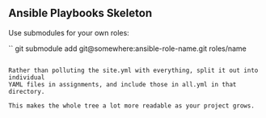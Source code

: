 Ansible Playbooks Skeleton
--------------------------
Use submodules for your own roles:

``
git submodule add git@somewhere:ansible-role-name.git roles/name
```

Rather than polluting the site.yml with everything, split it out into individual
YAML files in assignments, and include those in all.yml in that directory.

This makes the whole tree a lot more readable as your project grows.
